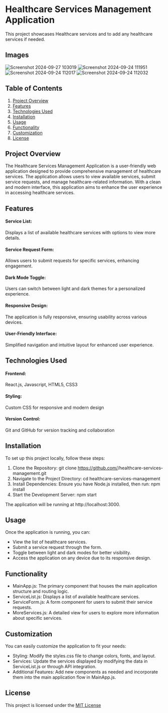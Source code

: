 # Healthcare Services Management Application

This project showcases Healthcare services and to add any healthcare services if needed.

## Images

![Screenshot 2024-09-27 103019](https://github.com/user-attachments/assets/62c35ef5-fa36-4777-a177-b75831ea8629)
![Screenshot 2024-09-24 111951](https://github.com/user-attachments/assets/d3cdfb1d-e6af-431a-bd1a-d31d21fe8524)
![Screenshot 2024-09-24 112017](https://github.com/user-attachments/assets/4559839a-6c0b-4c97-9344-e8b51039342a)
![Screenshot 2024-09-24 112032](https://github.com/user-attachments/assets/b2d48b79-10f9-4355-b2af-2e0af5120617)

## Table of Contents

1. [Project Overview](#project-overview)
2. [Features](#features)
3. [Technologies Used](#technologies-used)
4. [Installation](#installation)
5. [Usage](#usage)
6. [Functionality](#functionality)
7. [Customization](#customization)
8. [License](#license)


## Project Overview

The Healthcare Services Management Application is a user-friendly web application designed to provide comprehensive management of healthcare services. The application allows users to view available services, submit service requests, and manage healthcare-related information. With a clean and modern interface, this application aims to enhance the user experience in accessing healthcare services.


## Features

#### Service List: 
Displays a list of available healthcare services with options to view more details.
#### Service Request Form: 
Allows users to submit requests for specific services, enhancing engagement.
#### Dark Mode Toggle: 
Users can switch between light and dark themes for a personalized experience.
#### Responsive Design: 
The application is fully responsive, ensuring usability across various devices.
#### User-Friendly Interface: 
Simplified navigation and intuitive layout for enhanced user experience.


## Technologies Used

#### Frontend:
React.js, Javascript, HTML5, CSS3

#### Styling:
Custom CSS for responsive and modern design

#### Version Control:
Git and GitHub for version tracking and collaboration


## Installation

To set up this project locally, follow these steps:

1. Clone the Repository: git clone https://github.com/<rithikkumarcholleti>/healthcare-services-management.git
2. Navigate to the Project Directory: cd healthcare-services-management
3. Install Dependencies: Ensure you have Node.js installed, then run: npm install
4. Start the Development Server: npm start

The application will be running at http://localhost:3000.


## Usage
Once the application is running, you can:
- View the list of healthcare services.
- Submit a service request through the form.
- Toggle between light and dark modes for better visibility.
- Access the application on any device due to its responsive design.

    
## Functionality
- MainApp.js: The primary component that houses the main application structure and routing logic.
- ServiceList.js: Displays a list of available healthcare services.
- ServiceForm.js: A form component for users to submit their service requests.
- MoreServices.js: A detailed view for users to explore more information about specific services.


## Customization
You can easily customize the application to fit your needs:
- Styling: Modify the styles.css file to change colors, fonts, and layout.
- Services: Update the services displayed by modifying the data in ServiceList.js or through API integration.
- Additional Features: Add new components as needed and incorporate them into the main application flow in MainApp.js.


## License

This project is licensed under the [MIT License](https://opensource.org/licenses/MIT)
